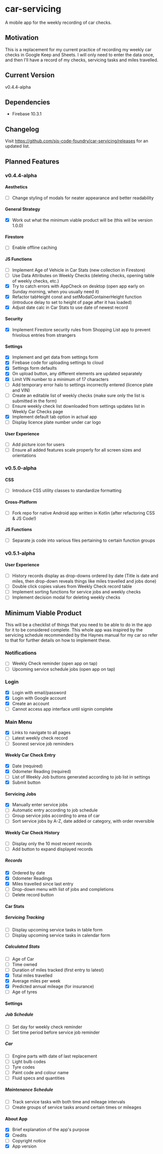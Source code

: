 # car-servicing

A mobile app for the weekly recording of car checks.

## Motivation

This is a replacement for my current practice of recording my weekly car checks in Google Keep and Sheets. I will only need to enter the data once, and then I'll have a record of my checks, servicing tasks and miles travelled.

## Current Version

v0.4.4-alpha

## Dependencies

-   Firebase 10.3.1

## Changelog

Visit https://github.com/sjs-code-foundry/car-servicing/releases for an updated list.

## Planned Features

### v0.4.4-alpha

#### Aesthetics

-   [ ] Change styling of modals for neater appearance and better readability

#### General Strategy

-   [x] Work out what the minimum viable product will be (this will be version 1.0.0)

#### Firestore

-   [ ] Enable offline caching

#### JS Functions

-   [ ] Implement Age of Vehicle in Car Stats (new collection in Firestore)
-   [ ] Use Data Attributes on Weekly Checks (deleting checks, opening table of weekly checks, etc.)
-   [x] Try to catch errors with AppCheck on desktop (open app early on Sunday morning, when you usually need it)
-   [x] Refactor tabHeight const and setModalContainerHeight function (introduce delay to set to height of page after it has loaded)
-   [x] Adjust date calc in Car Stats to use date of newest record

#### Security

-   [x] Implement Firestore security rules from Shopping List app to prevent frivolous entries from strangers

#### Settings

-   [x] Implement and get data from settings form
-   [x] Firebase code for uploading settings to cloud
-   [x] Settings form defaults
-   [x] On upload button, any different elements are updated separately
-   [x] Limit VIN number to a minimum of 17 characters
-   [ ] Add temporary error halo to settings incorrectly entered (licence plate and VIN)
-   [ ] Create an editable list of weekly checks (make sure only the list is submitted in the form)
-   [ ] Ensure weekly check list downloaded from settings updates list in Weekly Car Checks page
-   [x] Implement default tab option in actual app
-   [ ] Display licence plate number under car logo

#### User Experience

-   [ ] Add picture icon for users
-   [ ] Ensure all added features scale properly for all screen sizes and orientations

### v0.5.0-alpha

#### CSS

-   [ ] Introduce CSS utility classes to standardize formatting

#### Cross-Platform

-   [ ] Fork repo for native Android app written in Kotlin (after refactoring CSS & JS Code!)

#### JS Functions

-   [ ] Separate js code into various files pertaining to certain function groups

### v0.5.1-alpha

#### User Experience

-   [ ] History records display as drop-downs ordered by date (Title is date and miles, then drop-down reveals things like miles travelled and jobs done)
-   [ ] Double click copies values from Weekly Check record table
-   [ ] Implement sorting functions for service jobs and weekly checks
-   [ ] Implement decision modal for deleting weekly checks

## Minimum Viable Product

This will be a checklist of things that you need to be able to do in the app for it to be considered complete. This whole app was inspired by the servicing schedule recommended by the Haynes manual for my car so refer to that for further details on how to implement these.

### Notifications

-   [ ] Weekly Check reminder (open app on tap)
-   [ ] Upcoming service schedule jobs (open app on tap)

### Login

-   [x] Login with email/password
-   [x] Login with Google account
-   [x] Create an account
-   [ ] Cannot access app interface until signin complete

### Main Menu

-   [x] Links to navigate to all pages
-   [ ] Latest weekly check record
-   [ ] Soonest service job reminders

#### Weekly Car Check Entry

-   [x] Date (required)
-   [x] Odometer Reading (required)
-   [ ] List of Weekly Job buttons generated according to job list in settings
-   [x] Submit button

#### Servicing Jobs

-   [x] Manually enter service jobs
-   [ ] Automatic entry according to job schedule
-   [ ] Group service jobs according to area of car
-   [ ] Sort service jobs by A-Z, date added or category, with order reversible

#### Weekly Car Check History

-   [ ] Display only the 10 most recent records
-   [ ] Add button to expand displayed records

##### Records

-   [x] Ordered by date
-   [x] Odometer Readings
-   [x] Miles travelled since last entry
-   [ ] Drop-down menu with list of jobs and completions
-   [ ] Delete record button

#### Car Stats

##### Servicing Tracking

-   [ ] Display upcoming service tasks in table form
-   [ ] Display upcoming service tasks in calendar form

##### Calculated Stats

-   [ ] Age of Car
-   [ ] Time owned
-   [ ] Duration of miles tracked (first entry to latest)
-   [x] Total miles travelled
-   [x] Average miles per week
-   [x] Predicted annual mileage (for insurance)
-   [ ] Age of tyres

#### Settings

##### Job Schedule

-   [ ] Set day for weekly check reminder
-   [ ] Set time period before service job reminder

##### Car

-   [ ] Engine parts with date of last replacement
-   [ ] Light bulb codes
-   [ ] Tyre codes
-   [ ] Paint code and colour name
-   [ ] Fluid specs and quantities

##### Maintenance Schedule

-   [ ] Track service tasks with both time and mileage intervals
-   [ ] Create groups of service tasks around certain times or mileages

#### About App

-   [x] Brief explanation of the app's purpose
-   [x] Credits
-   [ ] Copyright notice
-   [x] App version
